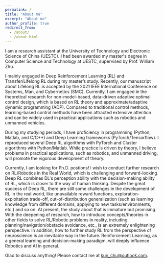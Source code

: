 ```yaml
---
permalink: /
title: "About me"
excerpt: "About me"
author_profile: true
redirect_from: 
  - /about/
  - /about.html
---
```

I am a research assistant at the University of Technology and Electronic Science of China (UESTC). I had been awarded my master's degree in Computer Science and Technology at UESTC, supervised by Prof. William Zhu.
 
I mainly engaged in Deep Reinforcement Learning (RL) and Transfer/Lifelong RL during my master’s study. Recently, our manuscript about Lifelong RL is accepted by the 2021 IEEE International Conference on Systems, Man, and Cybernetics (SMC). Currently, I am engaged in the theoretical research for non-model-based, data-driven adaptive optimal control design, which is based on RL theory and approximate/adaptive dynamic programming (ADP). Compared to traditional control methods, learning-based control methods have been attracted extensive attention and can be widely used in practical applications such as robotics and unmanned vehicles.
 
During my studying periods, I have proficiency in programming (Python, Matlab, and C/C++) and Deep Learning frameworks (PyTorch/Tensorflow). I reproduced several Deep RL algorithms with PyTorch and Cluster algorithms with Python/Matlab. While practice is driven by theory, I believe problems in practical applications, such as robotics, and unmanned driving, will promote the vigorous development of theory.

Currently, I am looking for Ph.D. postions! I wish to conduct further research on RL/Robotics in the Real World, which is challenging and forward-looking. Deep RL combines DL's perception ability with the decision-making ability of RL, which is closer to the way of human thinking. Despite the great success of Deep RL, there are still some challenges in the development of RL in the real world, like unavailable reward functions, exploration-exploitation trade-off, out-of-distribution generalization (such as learning knowledge from different domains, applying to new tasks/environments, etc.) and so on. At present, the study about that is immature but promising. With the deepening of research, how to introduce concepts/theories in other fields to solve RL/Robotic problems in reality, including planning/navigation/obstacle avoidance, etc., is an extremely enlightening perspective. In addition, how to further study RL from the perspective of neuroscience is an inevitable way in the future. Reinforcement Learning, as a general learning and decision-making paradigm, will deeply influence Robotics and AI in general. 

Glad to discuss anything! Please contact me at <kun_chu@outlook.com>. 
